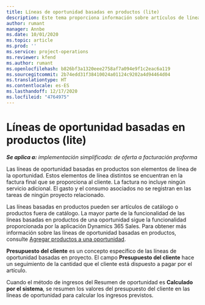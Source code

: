 ```yaml
---
title: Líneas de oportunidad basadas en productos (lite)
description: Este tema proporciona información sobre artículos de líneas de oportunidades basadas en proyectos en Project Operations.
author: rumant
manager: Annbe
ms.date: 10/01/2020
ms.topic: article
ms.prod: ''
ms.service: project-operations
ms.reviewer: kfend
ms.author: rumant
ms.openlocfilehash: b826bf3a1320eee2758af7a094e9f1c2eac6a119
ms.sourcegitcommit: 2b74edd31f38410024a01124c9202a4d94464d04
ms.translationtype: HT
ms.contentlocale: es-ES
ms.lasthandoff: 12/17/2020
ms.locfileid: "4764975"
---
```

# <a name="product-based-opportunity-lines---lite"></a>Líneas de oportunidad basadas en productos (lite)

_**Se aplica a:** implementación simplificada: de oferta a facturación proforma_

Las líneas de oportunidad basadas en productos son elementos de línea de la oportunidad. Estos elementos de línea distintos se encuentran en la factura final que se proporciona al cliente. La factura no incluye ningún servicio adicional. El gasto y el consumo asociados no se registran en las tareas de ningún proyecto relacionado.

Las líneas basadas en productos pueden ser artículos de catálogo o productos fuera de catálogo. La mayor parte de la funcionalidad de las líneas basadas en productos de una oportunidad sigue la funcionalidad proporcionada por la aplicación Dynamics 365 Sales. Para obtener más información sobre las líneas de oportunidad basadas en productos, consulte [Agregar productos a una oportunidad](https://docs.microsoft.com/dynamics365/sales-enterprise/add-products-opportunity).

**Presupuesto del cliente** es un concepto específico de las líneas de oportunidad basadas en proyecto. El campo **Presupuesto del cliente** hace un seguimiento de la cantidad que el cliente está dispuesto a pagar por el artículo.

Cuando el método de ingresos del Resumen de oportunidad es **Calculado por el sistema**, se resumen los valores del presupuesto del cliente en las líneas de oportunidad para calcular los ingresos previstos. 

